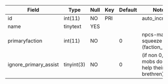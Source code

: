**Field**|**Type**|**Null**|**Key**|**Default**|**Notes**
-----|-----|-----|-----|-----|-----
id|int(11)|NO|PRI| |auto\_increment
name|tinytext|YES| | | 
primaryfaction|int(11)|NO| |0| npcs-main-squeeze (faction_list)
ignore\_primary\_assist|tinyint(3)|NO| |0| (if non 0, these mobs don't help their brethren)